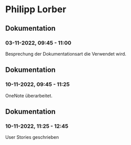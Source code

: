 # Philipp Lorber


## Dokumentation
### 03-11-2022, 09:45 - 11:00
Besprechung der Dokumentationsart die Verwendet wird.


## Dokumentation
### 10-11-2022, 09:45 - 11:25
OneNote überarbeitet.


## Dokumentation
### 10-11-2022, 11:25 - 12:45
User Stories geschrieben
